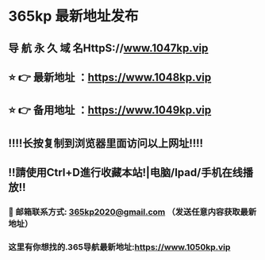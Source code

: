 # 365kp 最新地址发布 
## 导 航 永 久 域 名HttpS://www.1047kp.vip
## ⭐️ 👉 最新地址 ：https://www.1048kp.vip
## ⭐️ 👉 备用地址 ：https://www.1049kp.vip
## ‼️‼️长按复制到浏览器里面访问以上网址‼️‼️
## ‼️請使用Ctrl+D進行收藏本站!|电脑/Ipad/手机在线播放‼️
### 📧 邮箱联系方式: 365kp2020@gmail.com （发送任意内容获取最新地址）
### 这里有你想找的.365导航最新地址:https://www.1050kp.vip


